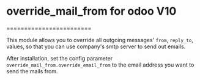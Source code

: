 # override_mail_from for odoo V10
========================

This module allows you to override all outgoing messages' `from`, `reply_to`, 
values, so that you can use company's smtp server to send out emails.

After installation, set the config parameter `override_mail_from.override_email_from`
to the email address you want to send the mails from.

